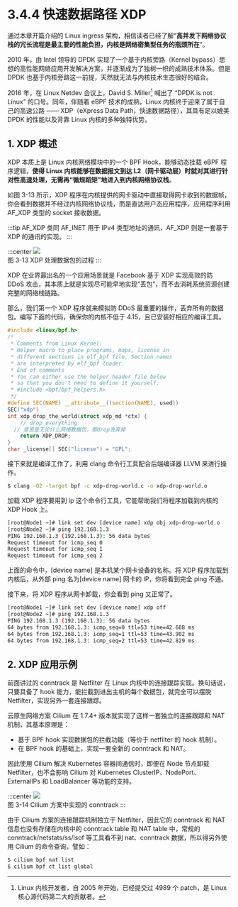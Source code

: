 # 3.4.4 快速数据路径 XDP

通过本章开篇介绍的 Linux ingress 架构，相信读者已经了解“**高并发下网络协议栈的冗长流程是最主要的性能负担，内核是网络密集型任务的瓶颈所在**”。

2010 年，由 Intel 领导的 DPDK 实现了一个基于内核旁路（Kernel bypass）思想的高性能网络应用开发解决方案，并逐渐成为了独树一帜的成熟技术体系。但是 DPDK 也基于内核旁路这一前提，天然就无法与内核技术生态很好的结合。

2016 年，在 Linux Netdev 会议上，David S. Miller[^1] 喊出了 “DPDK is not Linux” 的口号。同年，伴随着 eBPF 技术的成熟，Linux 内核终于迎来了属于自己的高速公路 —— XDP（eXpress Data Path，快速数据路径），其具有足以媲美 DPDK 的性能以及背靠 Linux 内核的多种独特优势。

## 1. XDP 概述

XDP 本质上是 Linux 内核网络模块中的一个 BPF Hook，能够动态挂载 eBPF 程序逻辑，**使得 Linux 内核能够在数据报文到达 L2（网卡驱动层）时就对其进行针对性高速处理，无需再“循规蹈矩”地进入到内核网络协议栈**。

如图 3-13 所示，XDP 程序在内核提供的网卡驱动中直接取得网卡收到的数据帧，你会看到数据并不经过内核网络协议栈，而是直达用户态应用程序，应用程序利用 AF_XDP 类型的 socket 接收数据。

:::tip AF_XDP
类同 AF_INET 用于 IPv4 类型地址的通讯，AF_XDP 则是一套基于 XDP 的通讯的实现。
:::

:::center
  ![](../assets/XDP.svg)<br/>
 图 3-13 XDP 处理数据包的过程
:::

XDP 在业界最出名的一个应用场景就是 Facebook 基于 XDP 实现高效的防 DDoS 攻击，其本质上就是实现尽可能早地实现“丢包”，而不去消耗系统资源创建完整的网络栈链路。

那么，我们第一个 XDP 程序就来模拟防 DDoS 最重要的操作，丢弃所有的数据包。编写下面的代码，确保你的内核不低于 4.15，且已安装好相应的编译工具。

```c
#include <linux/bpf.h>
/*
 * Comments from Linux Kernel:
 * Helper macro to place programs, maps, license in
 * different sections in elf_bpf file. Section names
 * are interpreted by elf_bpf loader.
 * End of comments
 * You can either use the helper header file below
 * so that you don't need to define it yourself:
 * #include <bpf/bpf_helpers.h> 
 */
#define SEC(NAME) __attribute__((section(NAME), used))
SEC("xdp")
int xdp_drop_the_world(struct xdp_md *ctx) {
    // drop everything
  // 意思是无论什么网络数据包，都drop丢弃掉
    return XDP_DROP;
}
char _license[] SEC("license") = "GPL";
```

接下来就是编译工作了，利用 clang 命令行工具配合后端编译器 LLVM 来进行操作。

```bash
$ clang -O2 -target bpf -c xdp-drop-world.c -o xdp-drop-world.o
```

加载 XDP 程序要用到 ip 这个命令行工具，它能帮助我们将程序加载到内核的 XDP Hook 上。

```bash
[root@Node1 ~]# link set dev [device name] xdp obj xdp-drop-world.o
[root@Node2 ~]# ping 192.168.1.3
PING 192.168.1.3 (192.168.1.3): 56 data bytes
Request timeout for icmp_seq 0
Request timeout for icmp_seq 1
Request timeout for icmp_seq 2
```

上面的命令中，[device name] 是本机某个网卡设备的名称。将 XDP 程序加载到内核后，从外部 ping 名为[device name] 网卡的 IP，你将看到完全 ping 不通。

接下来，将 XDP 程序从网卡卸载，你会看到 ping 又正常了。

```bash
[root@Node1 ~]# link set dev [device name] xdp off
[root@Node2 ~]# ping 192.168.1.3
PING 192.168.1.3 (192.168.1.3): 56 data bytes
64 bytes from 192.168.1.3: icmp_seq=0 ttl=53 time=42.608 ms
64 bytes from 192.168.1.3: icmp_seq=1 ttl=53 time=43.902 ms
64 bytes from 192.168.1.3: icmp_seq=2 ttl=53 time=42.829 ms
```

## 2. XDP 应用示例

前面讲过的 conntrack 是 Netfilter 在 Linux 内核中的连接跟踪实现。换句话说，只要具备了 hook 能力，能拦截到进出主机的每个数据包，就完全可以摆脱 Netfilter，实现另外一套连接跟踪。

云原生网络方案 Cilium 在 1.7.4+ 版本就实现了这样一套独立的连接跟踪和 NAT 机制，其基本原理是：

- 基于 BPF hook 实现数据包的拦截功能（等价于 netfilter 的 hook 机制）。
- 在 BPF hook 的基础上，实现一套全新的 conntrack 和 NAT。

因此使用 Cilium 解决 Kubernetes 容器间通信时，即便在 Node 节点卸载 Netfilter，也不会影响 Cilium 对 Kubernetes ClusterIP、NodePort、ExternalIPs 和 LoadBalancer 等功能的支持。

:::center
  ![](../assets/cilium.svg)<br/>
 图 3-14 Cilium 方案中实现的 conntrack
:::

由于 Cilium 方案的连接跟踪机制独立于 Netfilter，因此它的 conntrack 和 NAT 信息也没有存储在内核中的 conntrack table 和 NAT table 中，常规的 conntrack/netstats/ss/lsof 等工具看不到 nat、conntrack 数据，所以得另外使用 Cilium 的命令查询，譬如：

```bash
$ cilium bpf nat list
$ cilium bpf ct list global
```

[^1]: Linux 内核开发者，自 2005 年开始，已经提交过 4989 个 patch，是 Linux 核心源代码第二大的贡献者。

